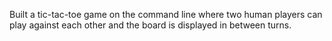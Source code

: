 Built a tic-tac-toe game on the command line where two human players can play against each other and the board is displayed in between turns.